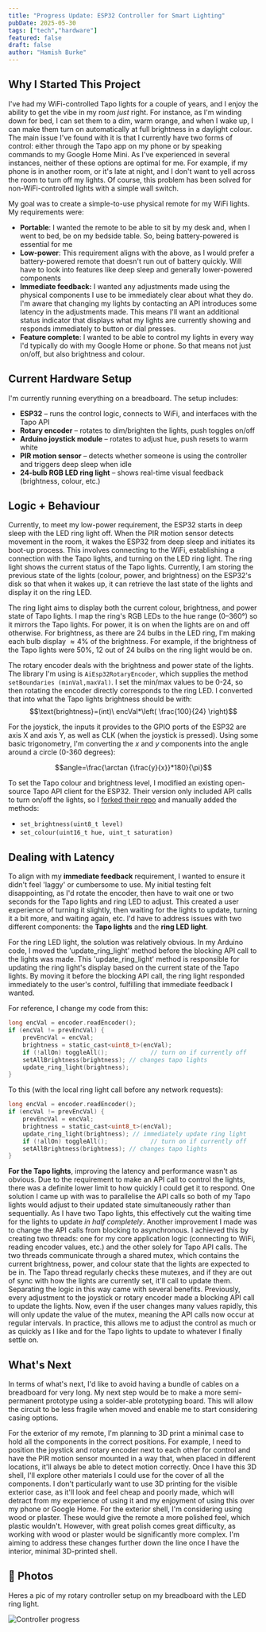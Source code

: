 ```yaml
---
title: "Progress Update: ESP32 Controller for Smart Lighting"
pubDate: 2025-05-30
tags: ["tech","hardware"]
featured: false
draft: false
author: "Hamish Burke"
---
```


## Why I Started This Project

I've had my WiFi-controlled Tapo lights for a couple of years, and I enjoy the ability to get the vibe in my room *just* right. For instance, as I'm winding down for bed, I can set them to a dim, warm orange, and when I wake up, I can make them turn on automatically at full brightness in a daylight colour. The main issue I've found with it is that I currently have two forms of control: either through the Tapo app on my phone or by speaking commands to my Google Home Mini. As I've experienced in several instances, neither of these options are optimal for me. For example, if my phone is in another room, or it's late at night, and I don't want to yell across the room to turn off my lights. Of course, this problem has been solved for non-WiFi-controlled lights with a simple wall switch. 

My goal was to create a simple-to-use physical remote for my WiFi lights. My requirements were:

- **Portable**: I wanted the remote to be able to sit by my desk and, when I went to bed, be on my bedside table. So, being battery-powered is essential for me
- **Low-power**: This requirement aligns with the above, as I would prefer a battery-powered remote that doesn't run out of battery quickly. Will have to look into features like deep sleep and generally lower-powered components
- **Immediate feedback:** I wanted any adjustments made using the physical components I use to be immediately clear about what they do. I'm aware that changing my lights by contacting an API introduces some latency in the adjustments made. This means I'll want an additional status indicator that displays what my lights are currently showing and responds immediately to button or dial presses. 
- **Feature complete**: I wanted to be able to control my lights in every way I'd typically do with my Google Home or phone. So that means not just on/off, but also brightness and colour. 

## Current Hardware Setup

I'm currently running everything on a breadboard. The setup includes:

- **ESP32** – runs the control logic, connects to WiFi, and interfaces with the Tapo API  
- **Rotary encoder** – rotates to dim/brighten the lights, push toggles on/off  
- **Arduino joystick module** – rotates to adjust hue, push resets to warm white  
- **PIR motion sensor** – detects whether someone is using the controller and triggers deep sleep when idle  
- **24-bulb RGB LED ring light** – shows real-time visual feedback (brightness, colour, etc.)

## Logic + Behaviour

Currently, to meet my low-power requirement, the ESP32 starts in deep sleep with the LED ring light off. When the PIR motion sensor detects movement in the room, it wakes the ESP32 from deep sleep and initiates its boot-up process. This involves connecting to the WiFi, establishing a connection with the Tapo lights, and turning on the LED ring light. The ring light shows the current status of the Tapo lights. Currently, I am storing the previous state of the lights (colour, power, and brightness) on the ESP32's disk so that when it wakes up, it can retrieve the last state of the lights and display it on the ring LED. 

The ring light aims to display both the current colour, brightness, and power state of Tapo lights. I map the ring's RGB LEDs to the hue range (0–360°) so it mirrors the Tapo lights. For power, it is on when the lights are on and off otherwise. For brightness, as there are 24 bulbs in the LED ring, I'm making each bulb display $\approx 4\%$ of the brightness. For example, if the brightness of the Tapo lights were 50%, 12 out of 24 bulbs on the ring light would be on. 

The rotary encoder deals with the brightness and power state of the lights. The library I'm using is `AiEsp32RotaryEncoder`, which supplies the method `setBoundaries (minVal,maxVal)`. I set the min/max values to be 0-24, so then rotating the encoder directly corresponds to the ring LED. I converted that into what the Tapo lights brightness should be with: $$\text{brightness}=(int)\ encVal*\left( \frac{100}{24} \right)$$

For the joystick, the inputs it provides to the GPIO ports of the ESP32 are axis X and axis Y, as well as CLK (when the joystick is pressed). Using some basic trigonometry, I'm converting the $x$ and $y$ components into the angle around a circle (0-360 degrees):

$$angle=\frac{\arctan {\frac{y}{x}}*180}{\pi}$$

To set the Tapo colour and brightness level, I modified an existing open-source Tapo API client for the ESP32. Their version only included API calls to turn on/off the lights, so I [forked their repo](https://github.com/Slaymish/tapo-esp32) and manually added the methods: 

- `set_brightness(uint8_t level)`
- `set_colour(uint16_t hue, uint_t saturation)`

## Dealing with Latency

To align with my **immediate feedback** requirement, I wanted to ensure it didn't feel 'laggy' or cumbersome to use. My initial testing felt disappointing, as I'd rotate the encoder, then have to wait one or two seconds for the Tapo lights and ring LED to adjust. This created a user experience of turning it slightly, then waiting for the lights to update, turning it a bit more, and waiting again, etc. I'd have to address issues with two different components: the **Tapo lights** and the **ring LED light**. 

For the ring LED light, the solution was relatively obvious. In my Arduino code, I moved the 'update_ring_light' method before the blocking API call to the lights was made. This 'update_ring_light' method is responsible for updating the ring light's display based on the current state of the Tapo lights. By moving it before the blocking API call, the ring light responded immediately to the user's control, fulfilling that immediate feedback I wanted.

For reference, I change my code from this:

```c
long encVal = encoder.readEncoder();
if (encVal != prevEncVal) {
    prevEncVal = encVal;
    brightness = static_cast<uint8_t>(encVal);
    if (!allOn) toggleAll();            // turn on if currently off
    setAllBrightness(brightness); // changes tapo lights
    update_ring_light(brightness);
}
```

To this (with the local ring light call before any network requests):

```c
long encVal = encoder.readEncoder();
if (encVal != prevEncVal) {
	prevEncVal = encVal;
	brightness = static_cast<uint8_t>(encVal);
	update_ring_light(brightness); // immediately update ring light
	if (!allOn) toggleAll();            // turn on if currently off
	setAllBrightness(brightness); // changes tapo lights
}
```

**For the Tapo lights**, improving the latency and performance wasn't as obvious. Due to the requirement to make an API call to control the lights, there was a definite lower limit to how quickly I could get it to respond. One solution I came up with was to parallelise the API calls so both of my Tapo lights would adjust to their updated state simultaneously rather than sequentially. As I have two Tapo lights, this effectively cut the waiting time for the lights to update *in half completely*. Another improvement I made was to change the API calls from blocking to asynchronous. I achieved this by creating two threads: one for my core application logic (connecting to WiFi, reading encoder values, etc.) and the other solely for Tapo API calls. The two threads communicate through a shared mutex, which contains the current brightness, power, and colour state that the lights are expected to be in. The Tapo thread regularly checks these mutexes, and if they are out of sync with how the lights are currently set, it'll call to update them. Separating the logic in this way came with several benefits. Previously, every adjustment to the joystick or rotary encoder made a blocking API call to update the lights. Now, even if the user changes many values rapidly, this will only update the value of the mutex, meaning the API calls now occur at regular intervals. In practice, this allows me to adjust the control as much or as quickly as I like and for the Tapo lights to update to whatever I finally settle on.

## What's Next

In terms of what's next, I'd like to avoid having a bundle of cables on a breadboard for very long. My next step would be to make a more semi-permanent prototype using a solder-able prototyping board. This will allow the circuit to be less fragile when moved and enable me to start considering casing options. 

For the exterior of my remote, I'm planning to 3D print a minimal case to hold all the components in the correct positions. For example, I need to position the joystick and rotary encoder next to each other for control and have the PIR motion sensor mounted in a way that, when placed in different locations, it'll always be able to detect motion correctly. Once I have this 3D shell, I'll explore other materials I could use for the cover of all the components. I don't particularly want to use 3D printing for the visible exterior case, as it'll look and feel cheap and poorly made, which will detract from my experience of using it and my enjoyment of using this over my phone or Google Home. For the exterior shell, I'm considering using wood or plaster. These would give the remote a more polished feel, which plastic wouldn't. However, with great polish comes great difficulty, as working with wood or plaster would be significantly more complex. I'm aiming to address these changes further down the line once I have the interior, minimal 3D-printed shell.

## 📸 Photos 

Heres a pic of my rotary controller setup on my breadboard with the LED ring light.

![Controller progress](/images/posts/controller-progress.jpg)

